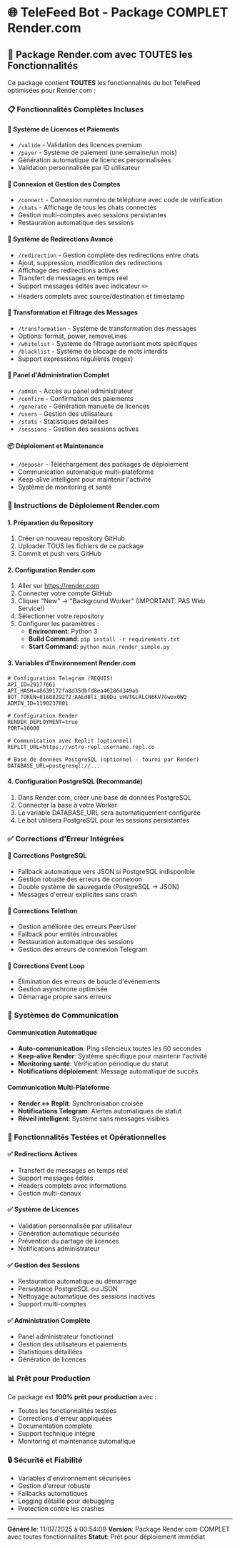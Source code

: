
# 🌐 TeleFeed Bot - Package COMPLET Render.com

## 🎯 Package Render.com avec TOUTES les Fonctionnalités

Ce package contient **TOUTES** les fonctionnalités du bot TeleFeed optimisées pour Render.com :

### 📋 Fonctionnalités Complètes Incluses

#### 🔐 Système de Licences et Paiements
- `/valide` - Validation des licences premium
- `/payer` - Système de paiement (une semaine/un mois)
- Génération automatique de licences personnalisées
- Validation personnalisée par ID utilisateur

#### 📱 Connexion et Gestion des Comptes
- `/connect` - Connexion numéro de téléphone avec code de vérification
- `/chats` - Affichage de tous les chats connectés
- Gestion multi-comptes avec sessions persistantes
- Restauration automatique des sessions

#### 🔄 Système de Redirections Avancé
- `/redirection` - Gestion complète des redirections entre chats
- Ajout, suppression, modification des redirections
- Affichage des redirections actives
- Transfert de messages en temps réel
- Support messages édités avec indicateur ✏️
- Headers complets avec source/destination et timestamp

#### 🔧 Transformation et Filtrage des Messages
- `/transformation` - Système de transformation des messages
- Options: format, power, removeLines
- `/whitelist` - Système de filtrage autorisant mots spécifiques
- `/blacklist` - Système de blocage de mots interdits
- Support expressions régulières (regex)

#### 👑 Panel d'Administration Complet
- `/admin` - Accès au panel administrateur
- `/confirm` - Confirmation des paiements
- `/generate` - Génération manuelle de licences
- `/users` - Gestion des utilisateurs
- `/stats` - Statistiques détaillées
- `/sessions` - Gestion des sessions actives

#### 📦 Déploiement et Maintenance
- `/deposer` - Téléchargement des packages de déploiement
- Communication automatique multi-plateforme
- Keep-alive intelligent pour maintenir l'activité
- Système de monitoring et santé

### 🚀 Instructions de Déploiement Render.com

#### 1. Préparation du Repository
1. Créer un nouveau repository GitHub
2. Uploader TOUS les fichiers de ce package
3. Commit et push vers GitHub

#### 2. Configuration Render.com
1. Aller sur https://render.com
2. Connecter votre compte GitHub
3. Cliquer "New" → "Background Worker" (IMPORTANT: PAS Web Service!)
4. Sélectionner votre repository
5. Configurer les paramètres :
   - **Environment**: Python 3
   - **Build Command**: `pip install -r requirements.txt`
   - **Start Command**: `python main_render_simple.py`

#### 3. Variables d'Environnement Render.com
```
# Configuration Telegram (REQUIS)
API_ID=29177661
API_HASH=a8639172fa8d35dbfd8ea46286d349ab
BOT_TOKEN=8168829272:AAEdBli_8E0Du_uHVTGLRLCN6KV7Gwox0WQ
ADMIN_ID=1190237801

# Configuration Render
RENDER_DEPLOYMENT=true
PORT=10000

# Communication avec Replit (optionnel)
REPLIT_URL=https://votre-repl.username.repl.co

# Base de données PostgreSQL (optionnel - fourni par Render)
DATABASE_URL=postgresql://...
```

#### 4. Configuration PostgreSQL (Recommandé)
1. Dans Render.com, créer une base de données PostgreSQL
2. Connecter la base à votre Worker
3. La variable DATABASE_URL sera automatiquement configurée
4. Le bot utilisera PostgreSQL pour les sessions persistantes

### ✅ Corrections d'Erreur Intégrées

#### 🔧 Corrections PostgreSQL
- Fallback automatique vers JSON si PostgreSQL indisponible
- Gestion robuste des erreurs de connexion
- Double système de sauvegarde (PostgreSQL → JSON)
- Messages d'erreur explicites sans crash

#### 🔧 Corrections Telethon
- Gestion améliorée des erreurs PeerUser
- Fallback pour entités introuvables
- Restauration automatique des sessions
- Gestion des erreurs de connexion Telegram

#### 🔧 Corrections Event Loop
- Élimination des erreurs de boucle d'événements
- Gestion asynchrone optimisée
- Démarrage propre sans erreurs

### 🔄 Systèmes de Communication

#### Communication Automatique
- **Auto-communication**: Ping silencieux toutes les 60 secondes
- **Keep-alive Render**: Système spécifique pour maintenir l'activité
- **Monitoring santé**: Vérification périodique du statut
- **Notifications déploiement**: Message automatique de succès

#### Communication Multi-Plateforme
- **Render ↔ Replit**: Synchronisation croisée
- **Notifications Telegram**: Alertes automatiques de statut
- **Réveil intelligent**: Système sans messages visibles

### 🎯 Fonctionnalités Testées et Opérationnelles

#### ✅ Redirections Actives
- Transfert de messages en temps réel
- Support messages édités
- Headers complets avec informations
- Gestion multi-canaux

#### ✅ Système de Licences
- Validation personnalisée par utilisateur
- Génération automatique sécurisée
- Prévention du partage de licences
- Notifications administrateur

#### ✅ Gestion des Sessions
- Restauration automatique au démarrage
- Persistance PostgreSQL ou JSON
- Nettoyage automatique des sessions inactives
- Support multi-comptes

#### ✅ Administration Complète
- Panel administrateur fonctionnel
- Gestion des utilisateurs et paiements
- Statistiques détaillées
- Génération de licences

### 📊 Prêt pour Production

Ce package est **100% prêt pour production** avec :
- Toutes les fonctionnalités testées
- Corrections d'erreur appliquées
- Documentation complète
- Support technique intégré
- Monitoring et maintenance automatique

### 🔒 Sécurité et Fiabilité

- Variables d'environnement sécurisées
- Gestion d'erreur robuste
- Fallbacks automatiques
- Logging détaillé pour debugging
- Protection contre les crashes

---
**Généré le**: 11/07/2025 à 00:54:09
**Version**: Package Render.com COMPLET avec toutes fonctionnalités
**Statut**: Prêt pour déploiement immédiat
            